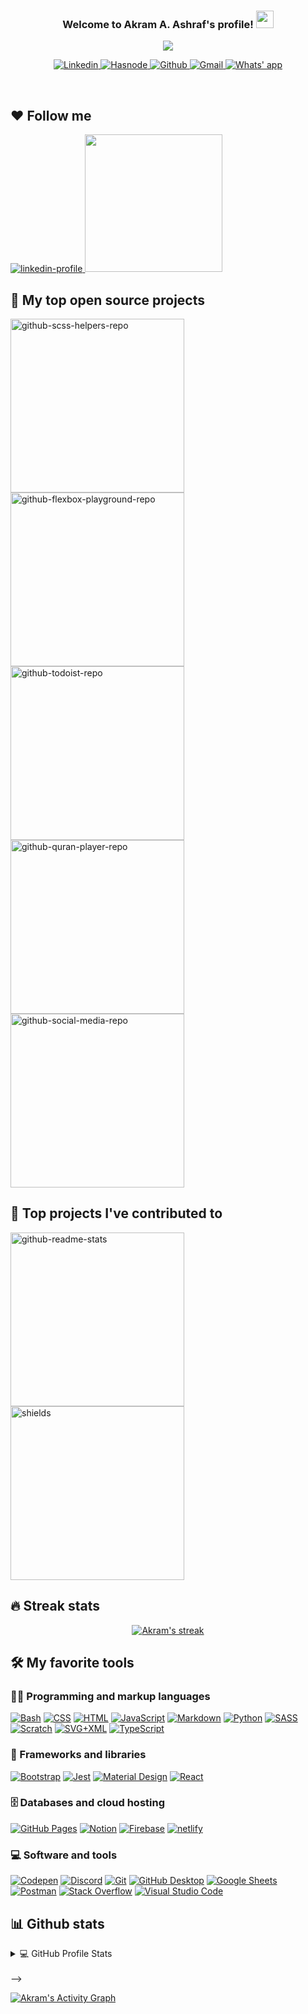 <h3 align="center">
  Welcome to Akram A. Ashraf's profile!
  <img src="https://media.giphy.com/media/hvRJCLFzcasrR4ia7z/giphy.gif" width="28">
</h3>

<!-- Typing SVG by DenverCoder1 - https://github.com/DenverCoder1/readme-typing-svg -->
<p align="center">
  <a href="https://github.com/DenverCoder1/readme-typing-svg"><img src="https://readme-typing-svg.herokuapp.com?font=Silkscreen&size=22&duration=2000&pause=1000&color=DDE43F&background=2A2E3424&center=true&vCenter=true&width=435&lines=Front-End+Web+Developer;Blogger+%26+Content+Writer;Always+learning+new+things"></a>
</p> 


<!-- Social icons section -->
<p align="center">
  
  
<!-- LinkedIn -->
  <a href='https://www.linkedin.com/in/akram64/'>
    <img  alt="Linkedin" title="Linkedin" src='https://img.shields.io/badge/LinkedIn-0077B5?style=for-the-badge&logo=linkedin&logoColor=white'/>
  </a>
  
  
 <!-- Hashnode -->
   <a href='https://nutcracker.hashnode.dev/'>
      <img  alt="Hasnode" title="Blog" src='https://img.shields.io/badge/Hashnode-2962FF?style=for-the-badge&logo=hashnode&logoColor=white'/>
  </a>
  
  
  <!-- Github -->
  <a href='https://github.com/Ak-ram'>
      <img  alt="Github" title="GitHub" src='https://img.shields.io/badge/GitHub-100000?style=for-the-badge&logo=github&logoColor=white'/>
  </a>
 
  
  <!-- Gmail -->
  <a href='mailto:ashrfakrm64@gmail.com'>
    <img  alt="Gmail" title="Mail me" src='https://img.shields.io/badge/Gmail-D14836?style=for-the-badge&logo=gmail&logoColor=white'/>
  </a>
  
  
  <!-- Whats' app -->
  <!--   <a href='https://wa.me/1XXXXXXXXXX?text=I'm%20interested%20in%20your%20car%20for%20sale'> -->
  <a href="https://wa.me/00201158541832?text=Hi Akram 👋, I'm Interest to work with you"/>
    <img  alt="Whats' app" title="Msg me" src='https://img.shields.io/badge/WhatsApp-25D366?style=for-the-badge&logo=whatsapp&logoColor=white'/>
  </a>
  
  
</p>

<br/>


## ❤ Follow me
<p>
<a href="https://www.linkedin.com/in/akrmm">
  <img alt='linkedin-profile' src='https://linkedin-github.herokuapp.com/api/render/Akram%20A.%20Ashraf/Front-End%20Developer/ReactJS/Bachelors%20degree/dark/https%3A%2F%2Favatars.githubusercontent.com%2Fu%2F69124951%3Fv%3D4'/>
</a>
  <img width= '220' src="https://user-images.githubusercontent.com/69124951/189626469-5ff7080a-1429-4d8d-a218-8a3617b6ab18.png"/>
</p>

## 📘 My top open source projects

<!-- Repo info cards - https://github.com/anuraghazra/github-readme-stats -->
<!-- Small repo cards (fork) - https://github.com/DenverCoder1/github-readme-stats -->
<p align="left">
  <a href="https://github.com/Ak-ram/scss-helpers"><img width="278" src="https://denvercoder1-github-readme-stats.vercel.app/api/pin/?username=Ak-ram&repo=scss-helpers&theme=react&bg_color=1F222E&title_color=F85D7F&hide_border=true&icon_color=F8D866&show_icons=false" alt="github-scss-helpers-repo"></a>
<a href="https://github.com/Ak-ram/flexbox-playground"><img width="278" src="https://denvercoder1-github-readme-stats.vercel.app/api/pin/?username=Ak-ram&repo=flexbox-playground&theme=react&bg_color=1F222E&title_color=F85D7F&hide_border=true&icon_color=F8D866&show_icons=false" alt="github-flexbox-playground-repo"></a>
<a href="https://github.com/Ak-ram/todoist"><img width="278" src="https://denvercoder1-github-readme-stats.vercel.app/api/pin/?username=Ak-ram&repo=todoist&theme=react&bg_color=1F222E&title_color=F85D7F&hide_border=true&icon_color=F8D866&show_icons=false" alt="github-todoist-repo"></a>
<a href="https://github.com/Ak-ram/quran-player"><img width="278" src="https://denvercoder1-github-readme-stats.vercel.app/api/pin/?username=Ak-ram&repo=quran-player&theme=react&bg_color=1F222E&title_color=F85D7F&hide_border=true&icon_color=F8D866&show_icons=false" alt="github-quran-player-repo"></a>
<a href="https://github.com/Ak-ram/social-media"><img width="278" src="https://denvercoder1-github-readme-stats.vercel.app/api/pin/?username=Ak-ram&repo=social-media&theme=react&bg_color=1F222E&title_color=F85D7F&hide_border=true&icon_color=F8D866&show_icons=false" alt="github-social-media-repo"></a>

  
  
  
  
  
  
  
  
  
  
 
  
  
## 📕 Top projects I've contributed to

<!-- Small repo cards https://github.com/DenverCoder1/github-readme-stats (fork of anuraghazra/github-readme-stats) -->
<p align="left">
  
  <a href="https://github.com/opensourcedesign
/opensourcedesign.github.io"><img width="278" src="https://denvercoder1-github-readme-stats.vercel.app/api/pin/?username=opensourcedesign&repo=opensourcedesign.github.io&theme=react&bg_color=1F222E&title_color=F85D7F&hide_border=true&icon_color=F8D866&show_icons=false" alt="github-readme-stats"></a>
<a href="https://github.com/firstcontributions/first-contributions"><img width="278" src="https://denvercoder1-github-readme-stats.vercel.app/api/pin/?username=firstcontributions&repo=first-contributions&theme=react&bg_color=1F222E&title_color=F85D7F&hide_border=true&icon_color=F8D866&show_icons=false" alt="shields"></a>
 
  
  
  
  
## 🔥 Streak stats

<!-- GitHub Readme Streak Stats - https://github.com/DenverCoder1/github-readme-streak-stats -->
<p align="center">
  <a href="https://github.com/Ak-ram">
    <img title="🔥 Get streak stats for your profile at git.io/streak-stats" alt="Akram's streak" src="https://streak-stats.demolab.com/?user=Ak-ram&theme=monokai-metallian&hide_border=true"/>
  </a>
</p>



  
  

<!-- Some badges are from https://github.com/Ileriayo/markdown-badges -->

## 🛠️ My favorite tools

### 👨‍💻 Programming and markup languages

<p>
    <a href="#"><img alt="Bash" src="https://img.shields.io/badge/Bash-121011.svg?logo=gnu-bash&logoColor=white"></a>
    <a href="#"><img alt="CSS" src="https://img.shields.io/badge/CSS-1572B6.svg?logo=css3&logoColor=white"></a>
    <a href="#"><img alt="HTML" src="https://img.shields.io/badge/HTML-E34F26.svg?logo=html5&logoColor=white"></a>
    <a href="#"><img alt="JavaScript" src="https://img.shields.io/badge/JavaScript-F7DF1E.svg?logo=javascript&logoColor=black"></a>
    <a href="#"><img alt="Markdown" src="https://img.shields.io/badge/Markdown-000000.svg?logo=markdown&logoColor=white"></a>
    <a href="#"><img alt="Python" src="https://img.shields.io/badge/Python-14354C.svg?logo=python&logoColor=white"></a>
    <a href="#"><img alt="SASS" src="https://img.shields.io/badge/Sass-hotpink.svg?logo=SASS&logoColor=white"></a>
    <a href="#"><img alt="Scratch" src="https://img.shields.io/badge/Scratch-4D97FF.svg?logo=scratch&logoColor=white"></a>
    <a href="#"><img alt="SVG+XML" src="https://img.shields.io/badge/SVG%2BXML-e0982c.svg?logo=svg&logoColor=white"></a>
    <a href="#"><img alt="TypeScript" src="https://img.shields.io/badge/TypeScript-007ACC.svg?logo=typescript&logoColor=white"></a>
</p>

### 🧰 Frameworks and libraries

<p>
    <a href="#"><img alt="Bootstrap" src="https://img.shields.io/badge/Bootstrap-7952B3.svg?logo=bootstrap&logoColor=white"></a>
    <a href="#"><img alt="Jest" src="https://img.shields.io/badge/Jest-C21325.svg?logo=jest&logoColor=white"></a>
    <a href="#"><img alt="Material Design" src="https://img.shields.io/badge/Material%20Design-0081CB.svg?logo=material-design&logoColor=white"></a>
    <a href="#"><img alt="React" src="https://img.shields.io/badge/React-20232a.svg?logo=react&logoColor=%2361DAFB"></a>

### 🗄️ Databases and cloud hosting

<p>
    <a href="#"><img alt="GitHub Pages" src="https://img.shields.io/badge/GitHub%20Pages-327FC7.svg?logo=github&logoColor=white"></a>
    <a href="#"><img alt="Notion" src="https://img.shields.io/badge/Notion-010101.svg?logo=notion&logoColor=white"></a>
    <a href="#"><img alt="Firebase" src="https://img.shields.io/badge/Firbase-010101.svg?logo=firebase&logoColor=yellow"></a>
    <a href="#"><img alt="netlify" src="https://img.shields.io/badge/Netlify-010101.svg?logo=netlify&logoColor=blue"></a>
</p>

### 💻 Software and tools

<p>
    <a href="#"><img alt="Codepen" src="https://img.shields.io/badge/Codepen-000000.svg?logo=codepen&logoColor=white"></a>
    <a href="#"><img alt="Discord" src="https://img.shields.io/badge/-Discord-5865F2.svg?logo=discord&logoColor=white"></a>
    <a href="#"><img alt="Git" src="https://img.shields.io/badge/Git-F05033.svg?logo=git&logoColor=white"></a>
    <a href="#"><img alt="GitHub Desktop" src="https://img.shields.io/badge/GitHub%20Desktop-8034A9.svg?logo=github&logoColor=white"></a>
    <a href="#"><img alt="Google Sheets" src="https://img.shields.io/badge/Google%20Sheets-34A853.svg?logo=google%20sheets&logoColor=white"></a>
    <a href="#"><img alt="Postman" src="https://img.shields.io/badge/Postman-FF6C37?logo=postman&logoColor=white"></a>
    <a href="#"><img alt="Stack Overflow" src="https://img.shields.io/badge/-Stack%20Overflow-FE7A16?logo=stack-overflow&logoColor=white"></a>
    <a href="#"><img alt="Visual Studio Code" src="https://img.shields.io/badge/Visual%20Studio%20Code-0078d7.svg?logo=visual-studio-code&logoColor=white"></a>
</p>

  
  
  
  
  
  
  
  
## 📊 Github stats

<!-- https://github.com/anuraghazra/github-readme-stats -->
<details> 
  <summary>💻 GitHub Profile Stats</summary>
  <br/>
    <a href="https://github.com/Ak-ram"><img alt="Akram's Github Stats" src="https://denvercoder1-github-readme-stats.vercel.app/api/?username=Ak-ram&show_icons=true&include_all_commits=true&count_private=true&theme=react&hide_border=true&bg_color=1F222E&title_color=F85D7F&icon_color=F8D866" height="192px"/></a>
  <a href="https://github.com/Ak-ram"><img alt="Akram's Top Languages" src="https://github-readme-stats.vercel.app/api/top-langs/?username=Ak-ram&langs_count=8&layout=compact&theme=react&hide_border=true&bg_color=1F222E&title_color=F85D7F&icon_color=F8D866&hide=Jupyter%20Notebook" height="192px"/></a>
  <br/>
  <b>Note:</b> Top languages is only a metric of the languages my public code consists of and doesn't reflect experience or skill level.
</details>

<!-- https://github.com/jamesgeorge007/github-activity-readme -->
<!-- <details> -->
<!--   <summary>⚡ Recent GitHub Activity</summary> -->
  <br/>

<!--START_SECTION:activity-->
<!-- 
1. 🎉 Merged PR [#17](https://github.com/DenverCoder1/github-readme-youtube-cards/pull/17) in [DenverCoder1/github-readme-youtube-cards](https://github.com/DenverCoder1/github-readme-youtube-cards)
2. 💪 Opened PR [#17](https://github.com/DenverCoder1/github-readme-youtube-cards/pull/17) in [DenverCoder1/github-readme-youtube-cards](https://github.com/DenverCoder1/github-readme-youtube-cards)
3. 🎉 Merged PR [#16](https://github.com/DenverCoder1/github-readme-youtube-cards/pull/16) in [DenverCoder1/github-readme-youtube-cards](https://github.com/DenverCoder1/github-readme-youtube-cards)
4. 💪 Opened PR [#16](https://github.com/DenverCoder1/github-readme-youtube-cards/pull/16) in [DenverCoder1/github-readme-youtube-cards](https://github.com/DenverCoder1/github-readme-youtube-cards)
5. 🎉 Merged PR [#15](https://github.com/DenverCoder1/github-readme-youtube-cards/pull/15) in [DenverCoder1/github-readme-youtube-cards](https://github.com/DenverCoder1/github-readme-youtube-cards)
    <!--END_SECTION:activity--> -->
<!--     </details> -->

<!-- https://github.com/ashutosh00710/github-readme-activity-graph -->

<a href="https://github.com/Ak-ram"><img alt="Akram's Activity Graph" src="https://denvercoder1-activity-graph.herokuapp.com/graph/?username=Ak-ram&bg_color=1F222E&color=F8D866&line=F85D7F&point=FFFFFF&hide_border=true" /></a>



  
  
